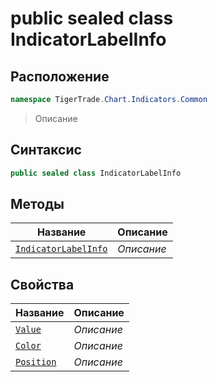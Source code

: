 
# public sealed class IndicatorLabelInfo
## Расположение
```csharp
namespace TigerTrade.Chart.Indicators.Common
```



> Описание

## Синтаксис
```csharp
public sealed class IndicatorLabelInfo
```


## Методы
| Название | Описание |
| --- | --- |
| [`IndicatorLabelInfo`](./IndicatorLabelInfo.cs/Методы/IndicatorLabelInfo.md) | *Описание* |

## Свойства
| Название | Описание |
| --- | --- |
| [`Value`](./IndicatorLabelInfo.cs/Свойства/Value.md) | *Описание* |
| [`Color`](./IndicatorLabelInfo.cs/Свойства/Color.md) | *Описание* |
| [`Position`](./IndicatorLabelInfo.cs/Свойства/Position.md) | *Описание* |



